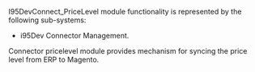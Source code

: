 I95DevConnect_PriceLevel module functionality is represented by the following sub-systems:
 - i95Dev Connector Management.

Connector pricelevel module provides mechanism for syncing the price level from ERP to Magento.
